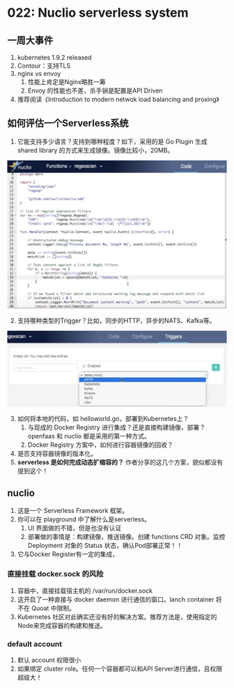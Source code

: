 # 022: Nuclio serverless system

## 一周大事件

1. kubernetes 1.9.2 released
2. Contour：支持TLS
3. nginx vs envoy
   1. 性能上肯定是Nginx略胜一筹
   2. Envoy 的性能也不差，杀手锏是配置是API Driven
4. 推荐阅读《Introduction to modern netwok load balancing and proxing》

## 如何评估一个Serverless系统

1. 它能支持多少语言？支持到哪种程度？如下，采用的是 Go Plugin 生成 shared library 的方式来生成镜像。镜像比较小，20MB。

![image-20210503181359750](https://raw.githubusercontent.com/yandongxiao/typera/main/img/image-20210503181359750.png)

2. 支持哪种类型的Trigger？比如，同步的HTTP，异步的NATS、Kafka等。

![image-20210503181555077](https://raw.githubusercontent.com/yandongxiao/typera/main/img/image-20210503181555077.png)

3. 如何将本地的代码，如 helloworld.go，部署到Kubernetes上？
   1. 与现成的 Docker Registry 进行集成？还是直接构建镜像，部署？openfaas 和 nuclio 都是采用的第一种方式。
   2. Docker Registry 方案中，如何进行容器镜像的回收？
4. 是否支持容器镜像的版本化。
5. **serverless 是如何完成动态扩缩容的？** 作者分享的这几个方案，貌似都没有提到这个！

## nuclio

1. 这是一个 Serverless Framework 框架。
2. 你可以在 playground 中了解什么是serverless。
   1. UI 界面做的不错，但是也没有认证
   2. 部署做的事情是：构建镜像，推送镜像。创建 functions CRD 对象。监控 Deployment 对象的 Status 状态，确认Pod部署正常！！
3. 它与Docker Register有一定的集成，

### 直接挂载 docker.sock 的风险

1. 容器中，直接挂载宿主机的 /var/run/docker.sock
2. 这开启了一种直接与 docker daemon 进行通信的窗口。lanch container 将不在 Quoat 中限制。
3. Kubernetes 社区对此确实还没有好的解决方案。推荐方法是，使用指定的Node来完成容器的构建和推送。

### default account

1. 默认 account 权限很小
2. 如果绑定 cluster role。任何一个容器都可以和API Server进行通信，且权限超级大！


